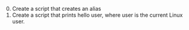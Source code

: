 0. Create a script that creates an alias
1. Create a script that prints hello user, where user is the current Linux user.
